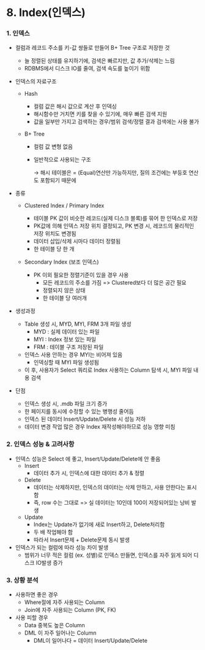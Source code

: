 # 8. Index(인덱스)



### 1. 인덱스

* 컬럼과 레코드 주소를 키-값 쌍들로 만들어 B+ Tree 구조로 저장한 것

  * 늘 정렬된 상태를 유지하기에, 검색은 빠르지만, 값 추가/삭제는 느림
  * RDBMS에서 디스크 IO를 줄여, 검색 속도를 높이기 위함

* 인덱스의 자료구조

  * Hash

    * 컬럼 값은 해시 값으로 계산 후 인덱싱
    * 해시함수만 거치면 키를 찾을 수 있기에, 매우 빠른 검색 지원
    * 값을 일부만 가지고 검색하는 경우/범위 검색/정렬 결과 검색에는 사용 불가

  * B+ Tree

    * 컬럼 값 변형 없음

    * 일반적으로 사용되는 구조

      →   해시 테이블은 = (Equal)연산만 가능하지만, 질의 조건에는 부등호 연산도 포함되기 때문에

* 종류

  * Clustered Index / Primary Index
    * 테이블 PK 값이 비슷한 레코드(실제 디스크 블록)를 묶어 한 인덱스로 저장
    * PK값에 의해 인덱스 저장 위치 결정되고, PK 변경 시, 레코드의 물리적인 저장 위치도 변경됨
    * 데이터 삽입/삭제 시마다 데이터 정렬됨
    * 한 테이블 당 한 개

  * Secondary Index (보조 인덱스)
    * PK 이외 필요한 정렬기준이 있을 경우 사용
      * 모든 레코드의 주소를 가짐 => Clustered보다 더 많은 공간 필요
      * 정렬되지 않은 상태
      * 한 테이블 당 여러개

* 생성과정

  * Table 생성 시, MYD, MYI, FRM 3개 파일 생성
    * MYD : 실제 데이터 있는 파일
    * MYI : Index 정보 있는 파일
    * FRM : 테이블 구조 저장된 파일
  * 인덱스 사용 안하는 경우 MYI는 비어져 있음
    * 인덱싱할 때 MYI 파일 생성됨
  * 이 후, 사용자가 Select 쿼리로 Index 사용하는 Column 탐색 시, MYI 파일 내용 검색

* 단점

  * 인덱스 생성 시, .mdb 파일 크기 증가
  * 한 페이지를 동시에 수정할 수 있는 병행성 줄어듬
  * 인덱스 된 데이터 Insert/Update/Delete 시 성능 저하
  * 데이터 변경 작업 많은 경우 Index 재작성해야하므로 성능 영향 미침



### 2. 인덱스 성능 & 고려사항

* 인덱스 성능은 Select 에 좋고, Insert/Update/Delete에 안 좋음
  * Insert
    * 데이터 추가 시, 인덱스에 대한 데이터 추가 & 정렬
  * Delete
    * 데이터는 삭제하지만, 인덱스의 데이터는 삭제 안하고, 사용 안한다는 표시함
    * 즉, row 수는 그대로 => 실 데이터는 10인데 100이 저장되어있는 낭비 발생
  * Update
    * Index는 Update가 없기에 새로 Insert하고, Delete처리함
    * 두 배 작업해야 함
    * 따라서 Insert문제 + Delete문제 동시 발생
* 인덱스가 되는 컬럼에 따라 성능 차이 발생
  * 범위가 너무 적은 컬럼 (ex. 성별)로 인덱스 만들면, 인덱스를 자주 읽게 되어 디스크 IO발생 증가



### 3. 상황 분석

* 사용하면 좋은 경우
  * Where절에 자주 사용되는 Column
  * Join에 자주 사용되는 Column (PK, FK)
* 사용 피할 경우
  * Data 중복도 높은 Column
  * DML 이 자주 일어나는 Column
    * DML이 일어나다 = 데이터 Insert/Update/Delete
